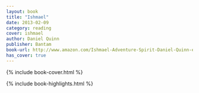 ```yaml
---
layout: book
title: "Ishmael"
date: 2013-02-09
category: reading
cover: ishmael
author: Daniel Quinn
publisher: Bantam
book-url: http://www.amazon.com/Ishmael-Adventure-Spirit-Daniel-Quinn-ebook/dp/B000SEFH6A/
has_cover: true
---
```

{% include book-cover.html %}

{% include book-highlights.html %}
